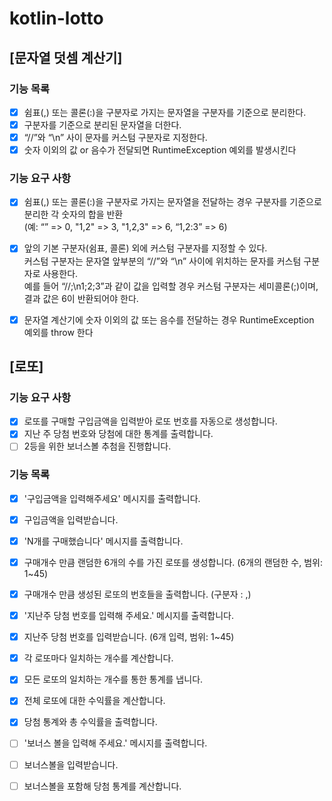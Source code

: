 # kotlin-lotto

## [문자열 덧셈 계산기]
### 기능 목록

- [x] 쉼표(,) 또는 콜론(:)을 구분자로 가지는 문자열을 구분자를 기준으로 분리한다.
- [x] 구분자를 기준으로 분리된 문자열을 더한다.
- [x] “//”와 “\n” 사이 문자를 커스텀 구분자로 지정한다.
- [x] 숫자 이외의 값 or 음수가 전달되면 RuntimeException 예외를 발생시킨다

### 기능 요구 사항

- [x] 쉼표(,) 또는 콜론(:)을 구분자로 가지는 문자열을 전달하는 경우 구분자를 기준으로 분리한 각 숫자의 합을 반환
  <br /> (예: “” => 0, "1,2" => 3, "1,2,3" => 6, “1,2:3” => 6)
- [x] 앞의 기본 구분자(쉼표, 콜론) 외에 커스텀 구분자를 지정할 수 있다. <br /> 커스텀 구분자는 문자열 앞부분의 “//”와 “\n” 사이에 위치하는 문자를 커스텀 구분자로 사용한다. <br />예를 들어 “//;\n1;2;3”과 같이 값을 입력할 경우 커스텀 구분자는 세미콜론(;)이며, 결과 값은 6이 반환되어야 한다.
- [x] 문자열 계산기에 숫자 이외의 값 또는 음수를 전달하는 경우 RuntimeException 예외를 throw 한다


## [로또]
### 기능 요구 사항
- [x] 로또를 구매할 구입금액을 입력받아 로또 번호를 자동으로 생성합니다.
- [x] 지난 주 당첨 번호와 당첨에 대한 통계를 출력합니다.
- [ ] 2등을 위한 보너스볼 추첨을 진행합니다.

### 기능 목록
- [x] '구입금액을 입력해주세요' 메시지를 출력합니다.
- [x] 구입금액을 입력받습니다.

- [x] 'N개를 구매했습니다' 메시지를 출력합니다.
- [x] 구매개수 만큼 랜덤한 6개의 수를 가진 로또를 생성합니다. (6개의 랜덤한 수, 범위: 1~45)
- [x] 구매개수 만큼 생성된 로또의 번호들을 출력합니다. (구분자 : ,)

- [x] '지난주 당첨 번호를 입력해 주세요.' 메시지를 출력합니다.
- [x] 지난주 당첨 번호를 입력받습니다. (6개 입력, 범위: 1~45)
 
- [x] 각 로또마다 일치하는 개수를 계산합니다.
- [x] 모든 로또의 일치하는 개수를 통한 통계를 냅니다.
- [x] 전체 로또에 대한 수익률을 계산합니다.
- [x] 당첨 통계와 총 수익률을 출력합니다.

- [ ] '보너스 볼을 입력해 주세요.' 메시지를 출력합니다.
- [ ] 보너스볼을 입력받습니다.
- [ ] 보너스볼을 포함해 당첨 통계를 계산합니다.